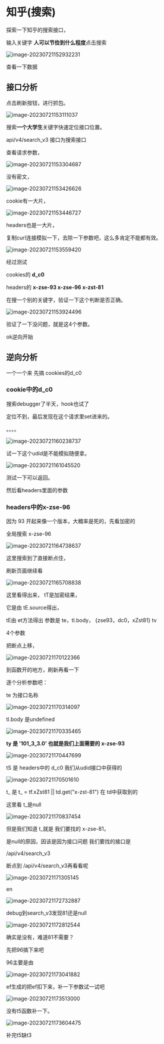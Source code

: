 # 知乎(搜索)

探索一下知乎的搜索接口，

输入关键字 **人可以节俭到什么程度**点击搜索

![image-20230721152932231](./知乎.assets/image-20230721152932231.png)

查看一下数据

## 接口分析

点击刷新按钮，进行抓包。

![image-20230721153111037](./知乎.assets/image-20230721153111037.png)

搜索**一个大学生**关键字快速定位接口位置。

api/v4/search_v3 接口为搜索接口

查看请求参数，

![image-20230721153304687](./知乎.assets/image-20230721153304687.png)

没有密文，

![image-20230721153426626](./知乎.assets/image-20230721153426626.png)

cookie有一大片，

![image-20230721153446727](./知乎.assets/image-20230721153446727-1689924887204-1.png)

headers也是一大片，

复制curl连接模拟一下，去除一下参数吧，这么多肯定不能都有效。

![image-20230721153559420](./知乎.assets/image-20230721153559420.png)

经过测试

cookies的 **d_c0**

headers的 **x-zse-93 x-zse-96  x-zst-81**

 在搜一个别的关键字，验证一下这个判断是否正确。

![image-20230721153924496](./知乎.assets/image-20230721153924496.png)

验证了一下没问题，就是这4个参数。

ok逆向开始

## 逆向分析

一个一个来 先搞 cookies的d_c0

### cookie中的d_c0

搜索debugger了半天，hook也试了

定位不到，最后发现在这个请求里set进来的。

。。。。

![image-20230721160238737](./知乎.assets/image-20230721160238737.png)

试一下这个udid是不能模拟随便拿。

![image-20230721161045520](./知乎.assets/image-20230721161045520.png)

测试一下可以返回。

然后看headers里面的参数

### headers中的x-zse-96

因为 93 开起来像一个版本，大概率是死的，先看加密的

全局搜索  x-zse-96 

![image-20230721164738637](./知乎.assets/image-20230721164738637.png)

这里搜索到了直接断点住，

刷新页面继续看

![image-20230721165708838](./知乎.assets/image-20230721165708838.png)

这里看得出来， tT是加密结果，

它是由 tE.source得出，

tE由 et方法得出 参数是 te，tl.body， {zse93，dc0，xZst81} tv

4个参数

把断点上移，

![image-20230721170122366](./知乎.assets/image-20230721170122366.png)

到函数开的地方，刷新再看一下

逐个分析参数吧：

te 为接口名称

![image-20230721170314097](./知乎.assets/image-20230721170314097.png)

tl.body 是undefined

![image-20230721170335465](./知乎.assets/image-20230721170335465.png)

**ty 是 '101_3_3.0' 也就是我们上面需要的 x-zse-93**

![image-20230721170447699](./知乎.assets/image-20230721170447699.png)

tS 是 headers中的 d_c0 我们从udid接口中获得的

![image-20230721170501610](./知乎.assets/image-20230721170501610.png)

t_ 是 t_ = tf.xZst81 || td.get("x-zst-81") 在 td中获取到的

这里看 t_是null

 ![image-20230721170837454](./知乎.assets/image-20230721170837454.png)

但是我们知道 t_就是 我们要找的 x-zse-81，

是null的原因，因该是因为接口问题 我们要找的接口是

/api/v4/search_v3

断点到 /api/v4/search_v3再看看呢

![image-20230721171305145](./知乎.assets/image-20230721171305145.png)

en

![image-20230721172732887](./知乎.assets/image-20230721172732887.png)

debug到search_v3发现81还是null

![image-20230721172812544](./知乎.assets/image-20230721172812544.png)

确实是没有，难道81不需要？

先把96搞下来吧

96主要是由

![image-20230721173041882](./知乎.assets/image-20230721173041882.png)

ef生成的把ef扣下来，补一下参数试一试吧

![image-20230721173513000](./知乎.assets/image-20230721173513000.png)

没有t5函数补一下。

![image-20230721173604475](./知乎.assets/image-20230721173604475.png)

补完t5缺t3